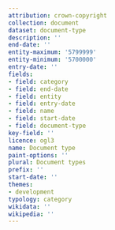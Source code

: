 ```yaml
---
attribution: crown-copyright
collection: document
dataset: document-type
description: ''
end-date: ''
entity-maximum: '5799999'
entity-minimum: '5700000'
entry-date: ''
fields:
- field: category
- field: end-date
- field: entity
- field: entry-date
- field: name
- field: start-date
- field: document-type
key-field: ''
licence: ogl3
name: Document type
paint-options: ''
plural: Document types
prefix: ''
start-date: ''
themes:
- development
typology: category
wikidata: ''
wikipedia: ''
---
```

